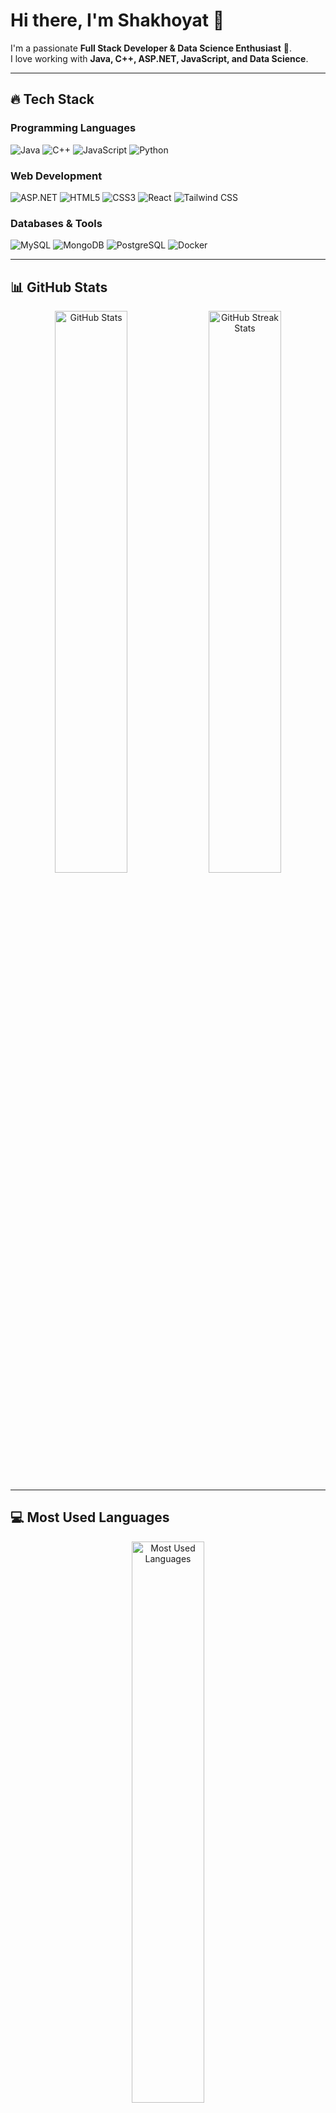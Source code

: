 # Hi there, I'm Shakhoyat 👋  

I'm a passionate **Full Stack Developer & Data Science Enthusiast** 🚀.  
I love working with **Java, C++, ASP.NET, JavaScript, and Data Science**.  

---

## 🔥 Tech Stack  

### **Programming Languages**  
![Java](https://img.shields.io/badge/-Java-007396?style=flat-square&logo=Java&logoColor=white)
![C++](https://img.shields.io/badge/-C++-00599C?style=flat-square&logo=c%2B%2B&logoColor=white)
![JavaScript](https://img.shields.io/badge/-JavaScript-F7DF1E?style=flat-square&logo=JavaScript&logoColor=black)
![Python](https://img.shields.io/badge/-Python-3776AB?style=flat-square&logo=Python&logoColor=white)

### **Web Development**  
![ASP.NET](https://img.shields.io/badge/-ASP.NET-5C2D91?style=flat-square&logo=dotnet&logoColor=white)
![HTML5](https://img.shields.io/badge/-HTML5-E34F26?style=flat-square&logo=HTML5&logoColor=white)
![CSS3](https://img.shields.io/badge/-CSS3-1572B6?style=flat-square&logo=CSS3&logoColor=white)
![React](https://img.shields.io/badge/-React-61DAFB?style=flat-square&logo=React&logoColor=black)
![Tailwind CSS](https://img.shields.io/badge/-Tailwind_CSS-38B2AC?style=flat-square&logo=tailwind-css&logoColor=white)

### **Databases & Tools**  
![MySQL](https://img.shields.io/badge/-MySQL-4479A1?style=flat-square&logo=MySQL&logoColor=white)
![MongoDB](https://img.shields.io/badge/-MongoDB-47A248?style=flat-square&logo=MongoDB&logoColor=white)
![PostgreSQL](https://img.shields.io/badge/-PostgreSQL-336791?style=flat-square&logo=PostgreSQL&logoColor=white)
![Docker](https://img.shields.io/badge/-Docker-2496ED?style=flat-square&logo=Docker&logoColor=white)

---

## 📊 GitHub Stats  

<p align="center">
  <img src="https://github-readme-stats.vercel.app/api?username=Shakhoyat&show_icons=true&theme=tokyonight" width="48%" alt="GitHub Stats" />
  <img src="https://streak-stats.demolab.com?user=Shakhoyat&theme=tokyonight" width="48%" alt="GitHub Streak Stats" />
</p>

---

## 💻 Most Used Languages  

<p align="center">
  <img src="https://github-readme-stats.vercel.app/api/top-langs/?username=Shakhoyat&layout=compact&theme=tokyonight" width="48%" alt="Most Used Languages" />
</p>

---

## 🏆 GitHub Achievements  

<p align="center">
  <img src="https://github-profile-trophy.vercel.app/?username=Shakhoyat&theme=tokyonight&no-bg=true&no-frame=true" width="80%" alt="GitHub Achievements" />
</p>

---

## 📫 Connect with Me  
📌 **Portfolio:** _Work in progress_  
📩 **Email:** [skt104.shujon@gmail.com](mailto:skt104.shujon@gmail.com)  
💬 **LinkedIn:** [Shakhoyat Shujon](https://www.linkedin.com/in/shakhoyat-shujon-313ba5336/)  

---

⭐ **Feel free to check out my repositories and drop a star!** 😊✨  
